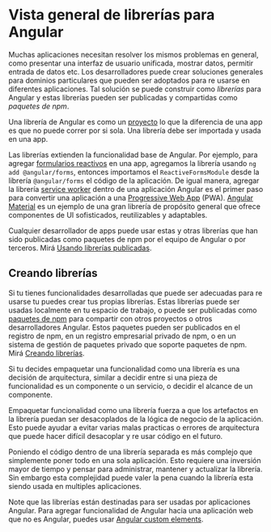 # Vista general de librerías para Angular

Muchas aplicaciones necesitan resolver los mismos problemas en general, como presentar una interfaz de usuario unificada, mostrar datos, permitir entrada de datos etc.
Los desarrolladores puede crear soluciones generales para dominios particulares que pueden ser adoptados para re usarse en diferentes aplicaciones.
Tal solución se puede construir como *librerías* para Angular y estas librerías pueden ser publicadas y compartidas como *paquetes de npm*.

Una librería de Angular es como un [proyecto](guide/glossary#project) lo que la diferencia de una app es que no puede correr por si sola.
Una librería debe ser importada y usada en una app.

Las librerías extienden la funcionalidad base de Angular. Por ejemplo, para agregar [formularios reactivos](guide/reactive-forms) en una app, agregamos la librería usando `ng add @angular/forms`, entonces importamos el `ReactiveFormsModule` desde la librería `@angular/forms` el código de la aplicación.
De igual manera, agregar la librería [service worker](guide/service-worker-intro) dentro de una aplicación Angular es el primer paso para convertir una aplicación a una [Progressive Web App](https://developers.google.com/web/progressive-web-apps/) (PWA).
[Angular Material](https://material.angular.io/) es un ejemplo de una gran librería de propósito general que ofrece componentes de UI sofisticados, reutilizables y adaptables.

Cualquier desarrollador de apps puede usar estas y otras librerías que han sido publicadas como paquetes de npm por el equipo de Angular o por terceros. Mirá [Usando librerías publicadas](guide/using-libraries).

## Creando librerías

Si tu tienes funcionalidades desarrolladas que puede ser adecuadas para re usarse tu puedes crear tus propias librerías.
Estas librerías puede ser usadas localmente en tu espacio de trabajo, o puede ser publicadas como [paquetes de npm](guide/npm-packages) para compartir con otros proyectos o otros desarrolladores Angular.
Estos paquetes pueden ser publicados en el registro de npm, en un registro empresarial privado de npm, o en un sistema de gestión de paquetes privado que soporte paquetes de npm.
Mirá [Creando librerías](guide/creating-libraries).

Si tu decides empaquetar una funcionalidad como una librería es una decisión de arquitectura, similar a decidir entre si una pieza de funcionalidad es un componente o un servicio, o decidir el alcance de un componente.

Empaquetar funcionalidad como una librería fuerza a
que los artefactos en la librería puedan ser desacoplados de la lógica de negocio de la aplicación.
Esto puede ayudar a evitar varias malas practicas o errores de arquitectura que puede hacer difícil desacoplar y re usar código en el futuro.

Poniendo el código dentro de una librería separada es más complejo que simplemente poner todo en una sola aplicación.
Esto requiere una inversión mayor de tiempo y pensar para administrar, mantener y actualizar la librería.
Sin embargo esta complejidad puede valer la pena cuando la librería esta siendo usada en multiples aplicaciones.

<div class="alert is-helpful">

Note que las librerías están destinadas para ser usadas por aplicaciones Angular.
Para agregar funcionalidad de Angular hacia una aplicación web que no es Angular, puedes usar [Angular custom elements](guide/elements).

</div>
